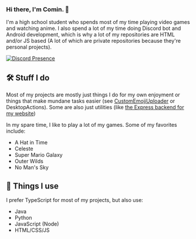 ### Hi there, I'm Comin. 👋

I'm a high school student who spends most of my time playing video games and watching anime. I also spend a lot of my time doing Discord bot and Android development, which is why a lot of my repositories are HTML and/or JS based (A lot of which are private repositories because they're personal projects).


[![Discord Presence](https://lanyard-profile-readme.vercel.app/api/245047280908894209?hideDiscrim=true)](https://discord.com/users/245047280908894209)


## 🛠 Stuff I do
Most of my projects are mostly just things I do for my own enjoyment or things that make mundane tasks easier (see [CustomEmojiUploader](https://github.com/CominAtYou/CustomEmojiUploader) or DesktopActions). Some are also just utilities (like [the Express backend for my website](https://github.com/CominAtYou/Spotify-Express-Backend))

In my spare time, I like to play a lot of my games. Some of my favorites include:
- A Hat in Time
- Celeste
- Super Mario Galaxy
- Outer Wilds
- No Man's Sky

## 🔨 Things I use
I prefer TypeScript for most of my projects, but also use:
- Java
- Python
- JavaScript (Node)
- HTML/CSS/JS
<!--
**CominAtYou/CominAtYou** is a ✨ _special_ ✨ repository because its `README.md` (this file) appears on your GitHub profile.

Here are some ideas to get you started:

- 🔭 I’m currently working on ...
- 🌱 I’m currently learning ...
- 👯 I’m looking to collaborate on ...
- 🤔 I’m looking for help with ...
- 💬 Ask me about ...
- 📫 How to reach me: ...
- 😄 Pronouns: ...
- ⚡ Fun fact: ...
-->
